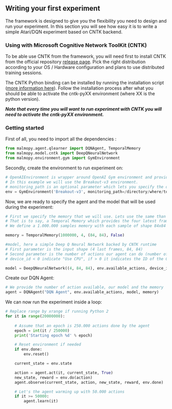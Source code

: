 ## Writing your first experiment

The framework is designed to give you the flexibility you need to design and run your experiment. 
In this section you will see how easy it is to write a simple Atari/DQN experiment based on CNTK backend.


### Using with Microsoft Cognitive Network ToolKit (CNTK)
To be able use CNTK from the framework, you will need first to install CNTK from the 
official repository [release page](https://github.com/Microsoft/CNTK/releases). Pick the 
right distribution according to your OS / Hardware configuration and plans to use distributed
training sessions.

The CNTK Python binding can be installed by running the installation script 
([more information here](https://github.com/Microsoft/CNTK/wiki/Setup-CNTK-on-your-machine)).
Follow the installation process after what you should be able to activate the cntk-pyXX environment
(where XX is the python version).  

___Note that every time you will want to run experiment with CNTK you will need to activate the cntk-pyXX environment.___

### Getting started

First of all, you need to import all the dependencies :  
```python
from malmopy.agent.qlearner import DQNAgent, TemporalMemory
from malmopy.model.cntk import DeepQNeuralNetwork
from malmopy.environment.gym import GymEnvironment 
```

Secondly, create the environment to run experiment on: 
```python
# OpenAIEnvironment is wrapper around OpenAI Gym environment and provides all methods/properties you need to interact with
# In this example we will use the Breakout-v3 environment.
# monitoring_path is an optional parameter which lets you specify the directory where records will be saved. 
env = GymEnvironment('Breakout-v3', monitoring_path=/directory/where/to/put/records)
```

Now, we are ready to specify the agent and the model that will be used during the experiment:
```python
# First we specify the memory that we will use. Lets use the same than the DeepMind's Nature Paper
# That is to say, a Temporal Memory which provides the four latest frames as input to our network
# We define a 1.000.000 samples memory with each sample of shape 84x84 and the latest 4 stacked frames 

memory = TemporalMemory(1000000, 4, (84, 84), False)
```

```python
#model, here a simple Deep Q Neural Network backed by CNTK runtime
# First parameter is the input shape (4 last frames, 84, 84)
# Second parameter is the number of actions our agent can do (number of neurons on the last layer)
# device_id < 0 indicate "Use CPU", if > 0 it indicates the ID of the GPU to use

model = DeepQNeuralNetwork((4, 84, 84), env.available_actions, device_id=-1)
```

Create our DQN Agent:
```python
# We provide the number of action available, our model and the memory
agent = DQNAgent("DQN Agent", env.available_actions, model, memory)
```

We can now run the experiment inside a loop:
```python
# Replace range by xrange if running Python 2
for it in range(20000000):
    
    # Assume that an epoch is 250.000 actions done by the agent 
    epoch = int(it / 250000)
    print('Starting epoch %d' % epoch)

    # Reset environment if needed
    if env.done:
        env.reset()

    current_state = env.state

    action = agent.act(it, current_state, True)
    new_state, reward = env.do(action)
    agent.observe(current_state, action, new_state, reward, env.done)

    # Let's the agent warming up with 50.000 actions
    if it >= 50000:
        agent.learn(it)
```
